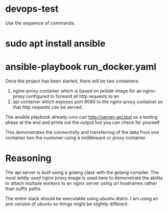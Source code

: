 # devops-test
Use the sequence of commands:
# sudo apt install ansible
# ansible-playbook run_docker.yaml

Once the project has been started, there will be two containers:

1. nginx-proxy container which is based on jwilder image for an nginx-proxy configured to forward all http requests to an
2. api container which exposes port 8080 to the nginx-proxy container so that http requests can be served.

The ansible playbook already runs curl http://server-api.test as a testing phase at the end and prints out the output but you can check for yourself.

This demonstrates the connectivity and transferring of the data from one container two the customer using a middleware or proxy container.

# Reasoning

The api server is built using a golang class with the golang compiler.
The most wildly used nginx proxy image is used here to demonstrate the ability to attach multiple workers to an nginx server using url hostnames rather than suffix paths

The entire stack should be executable using ubuntu distro. I am using an arm version of ubuntu so things might be slightly different.
